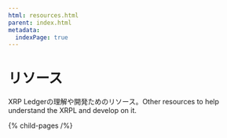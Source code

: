 ```yaml
---
html: resources.html
parent: index.html
metadata:
  indexPage: true
---
```

# リソース

XRP Ledgerの理解や開発ためのリソース。Other resources to help understand the XRPL and develop on it.


{% child-pages /%}
